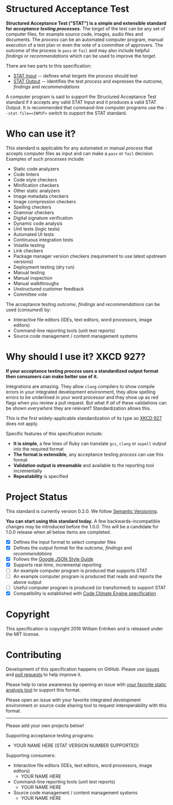# Structured Acceptance Test

**Structured Acceptance Test ("STAT") is a simple and extensible standard for *acceptance testing processes*.** The *target* of the test can be any set of computer files, for example source code, images, audio files and documents. The *process* can be an automated computer program, manual execution of a test plan or even the vote of a committee of approvers. The *outcome* of the process is `pass` or `fail` and may also include helpful *findings* or *recommendations* which can be used to improve the *target*.

There are two parts to this specification:

 * [STAT Input](Stat-Input.md) -- defines what *targets* the *process* should test
 * [STAT Output](Stat-Output.md) -- identifies the test *process* and expresses the *outcome*, *findings* and *recommendations*

A computer program is said to support the Structured Acceptance Test standard if it accepts any valid STAT Input and it produces a valid STAT Output. It is recommended that command-line computer programs use the `--stat-file=<INPUT>` switch to support the STAT standard.

# Who can use it?

This standard is applicable for any automated or manual *process* that accepts computer files as input and can make a `pass` or `fail` decision. Examples of such *processes* include:

 * Static code analyzers
  * Code linters
  * Code style checkers
  * Minification checkers
 * Other static analyzers
  * Image metadata checkers
  * Image compression checkers
  * Spelling checkers
  * Grammar checkers
  * Digital signature verification
 * Dynamic code analysis
  * Unit tests (logic tests)
  * Automated UI tests
  * Continuous integration tests
 * Volatile testing
  * Link checkers
  * Package manager version checkers (requirement to use latest upstream versions)
  * Deployment testing (dry run)
 * Manual testing
  * Manual inspection
  * Manual walkthroughs
  * Unstructured customer feedback
  * Committee vote

The acceptance testing *outcome*, *findings* and *recommendations* can be used (*consumed*) by:

 * Interactive file editors (IDEs, text editors, word processors, image editors)
 * Command-line reporting tools (unit test reports)
 * Source code management / content management systems

# Why should I use it? XKCD 927?

**If your acceptance testing *process* uses a standardized output format then consumers can make better use of it.**

Integrations are amazing. They allow `clang` compilers to show compile errors in your integrated development environment, they allow spelling errors to be underlined in your word processor and they show up as red flags when you review a pull request. But what if *all* of these validations can be shown *everywhere* they are relevant? Standardization allows this.

This is the first widely-applicable standardization of its type so [XKCD 927](https://xkcd.com/927/) does not apply.

Specific features of this specification include:

 * **It is simple**, a few lines of Ruby can translate `gcc`, `clang` or `aspell` output into the required format
 * **The format is extensible**, any acceptance testing *process* can use this format
 * **Validation output is streamable** and available to the reporting tool incrementally
 * **Repeatability** is specified

# Project Status

This standard is currently version 0.2.0. We follow [Semantic Versioning](http://semver.org/).

**You can start using this standard today.** A few backwards-incompatible changes may be introduced before the 1.0.0. This will be a candidate for 1.0.0 release when all below items are completed.

 - [x] Defines the input format to select computer files
 - [x] Defines the output format for the *outcome*, *findings* and *recommendations*
 - [x] Follows the [Google JSON Style Guide](https://google.github.io/styleguide/jsoncstyleguide.xml)
 - [x] Supports real-time, incremental reporting
 - [ ] An example computer program is produced that supports STAT
 - [ ] An example computer program is produced that reads and reports the above output
 - [ ] Useful computer program is produced (or transformed) to support STAT
 - [x] Compatibility is established with [Code Climate Engine specification](https://github.com/codeclimate/spec)

# Copyright

This specification is copyright 2016 William Entriken and is released under the MIT license.

# Contributing

Development of this specification happens on GitHub. Please use [issues](https://github.com/fulldecent/structured-acceptance-test/issues) and [pull requests](https://github.com/fulldecent/structured-acceptance-test/pulls) to help improve it.

Please help to raise awareness by opening an issue with [your favorite static analysis tool](https://en.wikipedia.org/wiki/List_of_tools_for_static_code_analysis) to support this format.

Please open an issue with your favorite integrated development environment or source code sharing tool to request interoperability with this format.

-----

Please add your own projects below!

Supporting acceptance testing programs:

 * YOUR NAME HERE (STAT VERSION NUMBER SUPPORTED)

Supporting consumers:

 * Interactive file editors (IDEs, text editors, word processors, image editors)
   * YOUR NAME HERE
 * Command-line reporting tools (unit test reports)
   * YOUR NAME HERE
 * Source code management / content management systems
   * YOUR NAME HERE
